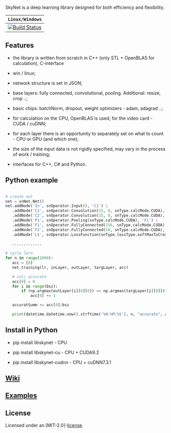 
SkyNet is a deep learning library designed for both efficiency and flexibility. 

| **`Linux/Windows`** |
|------------------|
|[![Build Status](https://travis-ci.com/Tyill/skynet.svg?branch=master)](https://travis-ci.com/Tyill/skynet)|

## Features

* the library is written from scratch in C++ (only STL + OpenBLAS for calculation), C-interface

* win / linux;

* network structure is set in JSON;

* base layers: fully connected, convolutional, pooling. Additional: resize, crop ..;

* basic chips: batchNorm, dropout, weight optimizers - adam, adagrad ..;

* for calculation on the CPU, OpenBLAS is used, for the video card - CUDA / cuDNN;

* for each layer there is an opportunity to separately set on what to count - CPU or GPU (and which one);

* the size of the input data is not rigidly specified, may vary in the process of work / training;

* interfaces for C++, C# and Python.


## Python example

```python

# create net
net = snNet.Net()
net.addNode('In', snOperator.Input(), 'C1') \
   .addNode('C1', snOperator.Convolution(15, 0, snType.calcMode.CUDA), 'C2') \
   .addNode('C2', snOperator.Convolution(25, 0, snType.calcMode.CUDA), 'P1') \
   .addNode('P1', snOperator.Pooling(snType.calcMode.CUDA), 'F1') \
   .addNode('F1', snOperator.FullyConnected(256, snType.calcMode.CUDA), 'F2') \
   .addNode('F2', snOperator.FullyConnected(10, snType.calcMode.CUDA), 'LS') \
   .addNode('LS', snOperator.LossFunction(snType.lossType.softMaxToCrossEntropy), 'Output')
   
   .............

# cycle lern
for n in range(1000):
   acc = [0]  
   net.training(lr, inLayer, outLayer, targLayer, acc)

   # calc accurate
   acc[0] = 0
   for i in range(bsz):
       if (np.argmax(outLayer[i][0][0]) == np.argmax(targLayer[i][0][0])):
           acc[0] += 1

   accuratSumm += acc[0]/bsz

   print(datetime.datetime.now().strftime('%H:%M:%S'), n, "accurate", accuratSumm / (n + 1))

```

## Install in Python

* pip install libskynet  -  CPU

* pip install libskynet-cu  -  CPU + CUDA9.2 

* pip install libskynet-cudnn   -  CPU + cuDNN7.3.1
 
 
## [Wiki](https://github.com/Tyill/skynet/wiki) 

## [Examples](https://github.com/Tyill/skynet/tree/master/example) 
 
## License
Licensed under an [MIT-2.0]-[license](LICENSE).

